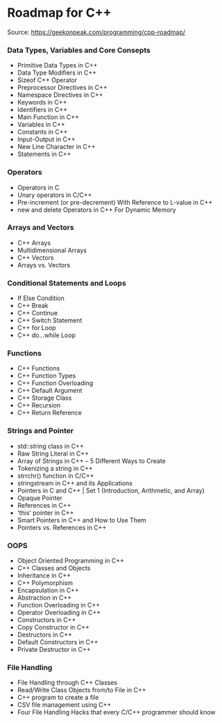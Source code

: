 # Roadmap for C++

Source: https://geekonpeak.com/programming/cpp-roadmap/

### Data Types, Variables and Core Consepts

- Primitive Data Types in C++
- Data Type Modifiers in C++
- Sizeof C++ Operator
- Preprocessor Directives in C++
- Namespace Directives in C++
- Keywords in C++
- Identifiers in C++
- Main Function in C++
- Variables in C++
- Constants in C++
- Input-Output in C++
- New Line Character in C++
- Statements in C++

### Operators

- Operators in C
- Unary operators in C/C++
- Pre-increment (or pre-decrement) With Reference to L-value in C++
- new and delete Operators in C++ For Dynamic Memory

### Arrays and Vectors

- C++ Arrays
- Multidimensional Arrays
- C++ Vectors
- Arrays vs. Vectors

### Conditional Statements and Loops

- If Else Condition
- C++ Break
- C++ Continue
- C++ Switch Statement
- C++ for Loop
- C++ do…while Loop

### Functions

- C++ Functions
- C++ Function Types
- C++ Function Overloading
- C++ Default Argument
- C++ Storage Class
- C++ Recursion
- C++ Return Reference

### Strings and Pointer

- std::string class in C++
- Raw String Literal in C++
- Array of Strings in C++ – 5 Different Ways to Create
- Tokenizing a string in C++
- strrchr() function in C/C++
- stringstream in C++ and its Applications
- Pointers in C and C++ | Set 1 (Introduction, Arithmetic, and Array)
- Opaque Pointer
- References in C++
- ‘this’ pointer in C++
- Smart Pointers in C++ and How to Use Them
- Pointers vs. References in C++

### OOPS

- Object Oriented Programming in C++
- C++ Classes and Objects
- Inheritance in C++
- C++ Polymorphism
- Encapsulation in C++
- Abstraction in C++
- Function Overloading in C++
- Operator Overloading in C++
- Constructors in C++
- Copy Constructor in C++
- Destructors in C++
- Default Constructors in C++
- Private Destructor in C++

### File Handling

- File Handling through C++ Classes
- Read/Write Class Objects from/to File in C++
- C++ program to create a file
- CSV file management using C++
- Four File Handling Hacks that every C/C++ programmer should know
